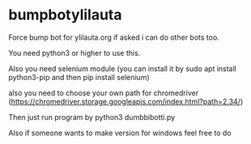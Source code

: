 # bumpbotylilauta
Force bump bot for ylilauta.org if asked i can do other bots too.


You need python3 or higher to use this.

Also you need selenium module (you can install it by sudo apt install python3-pip and then pip install selenium)

also you need to choose your own path for chromedriver (https://chromedriver.storage.googleapis.com/index.html?path=2.34/)

Then just run program by python3 dumbbibotti.py

Also if someone wants to make version for windows feel free to do
